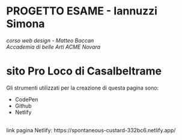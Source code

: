 # PROGETTO ESAME - Iannuzzi Simona
_corso web design - Matteo Baccan
<br/>
Accademia di belle Arti ACME Novara_
# sito Pro Loco di Casalbeltrame

Gli strumenti utilizzati per la creazione di questa pagina sono:
- CodePen
- Github
- Netlify

<br/>
link pagina Netlify: https://spontaneous-custard-332bc6.netlify.app/
